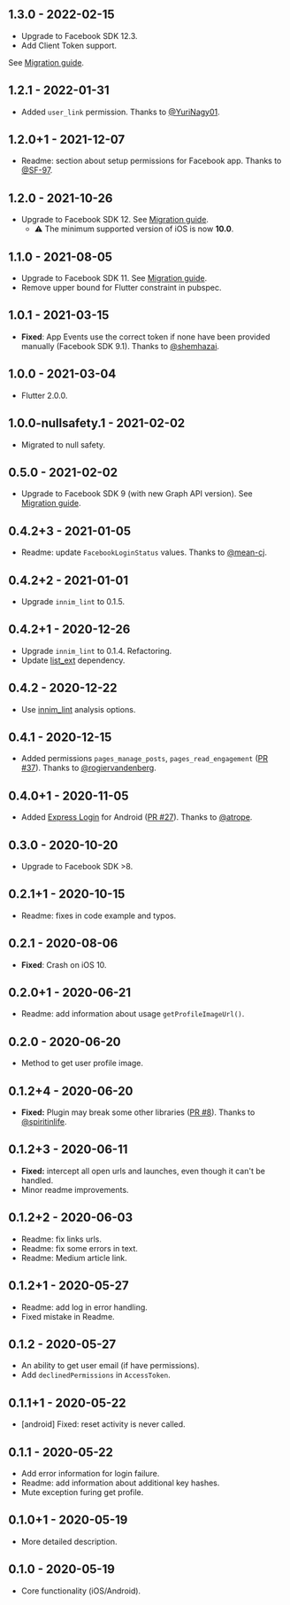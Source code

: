 
## 1.3.0 - 2022-02-15

* Upgrade to Facebook SDK 12.3.
* Add Client Token support.

See [Migration guide](UPGRADE.md#Upgrade-to-1-3).

## 1.2.1 - 2022-01-31

* Added `user_link` permission. Thanks to [@YuriNagy01](https://github.com/YuriNagy01).

## 1.2.0+1 - 2021-12-07

* Readme: section about setup permissions for Facebook app. Thanks to [@SF-97](https://github.com/SF-97).

## 1.2.0 - 2021-10-26

* Upgrade to Facebook SDK 12. See [Migration guide](UPGRADE.md#Upgrade-to-1-2).
  * ⚠️ The minimum supported version of iOS is now **10.0**.

## 1.1.0 - 2021-08-05

* Upgrade to Facebook SDK 11. See [Migration guide](UPGRADE.md#Upgrade-to-1-1).
* Remove upper bound for Flutter constraint in pubspec.

## 1.0.1 - 2021-03-15

* **Fixed**: App Events use the correct token if none have been provided manually (Facebook SDK 9.1). Thanks to [@shemhazai](https://github.com/shemhazai).

## 1.0.0 - 2021-03-04

* Flutter 2.0.0.

## 1.0.0-nullsafety.1 - 2021-02-02

* Migrated to null safety.

## 0.5.0 - 2021-02-02

* Upgrade to Facebook SDK 9 (with new Graph API version). See [Migration guide](UPGRADE.md#Upgrade-to-0-5).

## 0.4.2+3 - 2021-01-05

* Readme: update `FacebookLoginStatus` values. Thanks to [@mean-cj](https://github.com/mean-cj).

## 0.4.2+2 - 2021-01-01

* Upgrade `innim_lint` to 0.1.5.

## 0.4.2+1 - 2020-12-26

* Upgrade `innim_lint` to 0.1.4. Refactoring.
* Update [list_ext](https://pub.dev/packages/list_ext) dependency.

## 0.4.2 - 2020-12-22

* Use [innim_lint](https://pub.dev/packages/innim_lint) analysis options.

## 0.4.1 - 2020-12-15

* Added permissions `pages_manage_posts`, `pages_read_engagement` ([PR #37](https://github.com/Innim/flutter_login_facebook/pull/37)). Thanks to [@rogiervandenberg](https://github.com/rogiervandenberg).

## 0.4.0+1 - 2020-11-05

* Added [Express Login](https://developers.facebook.com/docs/facebook-login/android/#expresslogin) for Android ([PR #27](https://github.com/Innim/flutter_login_facebook/pull/27)). Thanks to [@atrope](https://github.com/atrope).

## 0.3.0 - 2020-10-20

* Upgrade to Facebook SDK >8.

## 0.2.1+1 - 2020-10-15

* Readme: fixes in code example and typos.

## 0.2.1 - 2020-08-06

* **Fixed**: Crash on iOS 10.

## 0.2.0+1 - 2020-06-21

* Readme: add information about usage `getProfileImageUrl()`.

## 0.2.0 - 2020-06-20

* Method to get user profile image.

## 0.1.2+4 - 2020-06-20

* **Fixed:** Plugin may break some other libraries ([PR #8](https://github.com/Innim/flutter_login_facebook/pull/8)). Thanks to [@spiritinlife](https://github.com/spiritinlife).

## 0.1.2+3 - 2020-06-11

* **Fixed:** intercept all open urls and launches, even though it can't be handled. 
* Minor readme improvements.

## 0.1.2+2 - 2020-06-03

* Readme: fix links urls.
* Readme: fix some errors in text.
* Readme: Medium article link.

## 0.1.2+1 - 2020-05-27

* Readme: add log in error handling.
* Fixed mistake in Readme.

## 0.1.2 - 2020-05-27

* An ability to get user email (if have permissions).
* Add `declinedPermissions` in `AccessToken`.

## 0.1.1+1 - 2020-05-22

* [android] Fixed: reset activity is never called.

## 0.1.1 - 2020-05-22

* Add error information for login failure.
* Readme: add information about additional key hashes.
* Mute exception furing get profile.

## 0.1.0+1 - 2020-05-19

* More detailed description.

## 0.1.0 - 2020-05-19

* Core functionality (iOS/Android).
